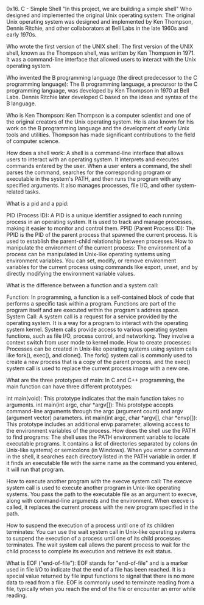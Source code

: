 0x16. C - Simple Shell
"In this project, we are building a simple shell"
Who designed and implemented the original Unix operating system:
The original Unix operating system was designed and implemented by Ken Thompson, Dennis Ritchie, and other collaborators at Bell Labs in the late 1960s and early 1970s.

Who wrote the first version of the UNIX shell:
The first version of the UNIX shell, known as the Thompson shell, was written by Ken Thompson in 1971. It was a command-line interface that allowed users to interact with the Unix operating system.

Who invented the B programming language (the direct predecessor to the C programming language):
The B programming language, a precursor to the C programming language, was developed by Ken Thompson in 1970 at Bell Labs. Dennis Ritchie later developed C based on the ideas and syntax of the B language.

Who is Ken Thompson:
Ken Thompson is a computer scientist and one of the original creators of the Unix operating system. He is also known for his work on the B programming language and the development of early Unix tools and utilities. Thompson has made significant contributions to the field of computer science.

How does a shell work:
A shell is a command-line interface that allows users to interact with an operating system. It interprets and executes commands entered by the user. When a user enters a command, the shell parses the command, searches for the corresponding program or executable in the system's PATH, and then runs the program with any specified arguments. It also manages processes, file I/O, and other system-related tasks.

What is a pid and a ppid:

PID (Process ID): A PID is a unique identifier assigned to each running process in an operating system. It is used to track and manage processes, making it easier to monitor and control them.
PPID (Parent Process ID): The PPID is the PID of the parent process that spawned the current process. It is used to establish the parent-child relationship between processes.
How to manipulate the environment of the current process:
The environment of a process can be manipulated in Unix-like operating systems using environment variables. You can set, modify, or remove environment variables for the current process using commands like export, unset, and by directly modifying the environment variable values.

What is the difference between a function and a system call:

Function: In programming, a function is a self-contained block of code that performs a specific task within a program. Functions are part of the program itself and are executed within the program's address space.
System Call: A system call is a request for a service provided by the operating system. It is a way for a program to interact with the operating system kernel. System calls provide access to various operating system functions, such as file I/O, process control, and networking. They involve a context switch from user mode to kernel mode.
How to create processes:
Processes can be created in Unix-like operating systems using system calls like fork(), exec(), and clone(). The fork() system call is commonly used to create a new process that is a copy of the parent process, and the exec() system call is used to replace the current process image with a new one.

What are the three prototypes of main:
In C and C++ programming, the main function can have three different prototypes:

int main(void): This prototype indicates that the main function takes no arguments.
int main(int argc, char *argv[]): This prototype accepts command-line arguments through the argc (argument count) and argv (argument vector) parameters.
int main(int argc, char *argv[], char *envp[]): This prototype includes an additional envp parameter, allowing access to the environment variables of the process.
How does the shell use the PATH to find programs:
The shell uses the PATH environment variable to locate executable programs. It contains a list of directories separated by colons (in Unix-like systems) or semicolons (in Windows). When you enter a command in the shell, it searches each directory listed in the PATH variable in order. If it finds an executable file with the same name as the command you entered, it will run that program.

How to execute another program with the execve system call:
The execve system call is used to execute another program in Unix-like operating systems. You pass the path to the executable file as an argument to execve, along with command-line arguments and the environment. When execve is called, it replaces the current process with the new program specified in the path.

How to suspend the execution of a process until one of its children terminates:
You can use the wait system call in Unix-like operating systems to suspend the execution of a process until one of its child processes terminates. The wait system call allows the parent process to wait for the child process to complete its execution and retrieve its exit status.

What is EOF ("end-of-file"):
EOF stands for "end-of-file" and is a marker used in file I/O to indicate that the end of a file has been reached. It is a special value returned by file input functions to signal that there is no more data to read from a file. EOF is commonly used to terminate reading from a file, typically when you reach the end of the file or encounter an error while reading.
